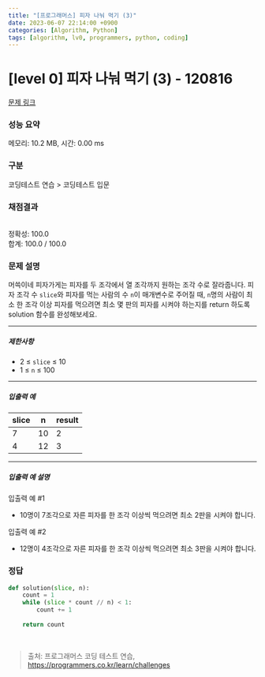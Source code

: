 ```yaml
---
title: "[프로그래머스] 피자 나눠 먹기 (3)"
date: 2023-06-07 22:14:00 +0900
categories: [Algorithm, Python]
tags: [algorithm, lv0, programmers, python, coding]
---
```


# [level 0] 피자 나눠 먹기 (3) - 120816

[문제 링크](https://school.programmers.co.kr/learn/courses/30/lessons/120816)

### 성능 요약

메모리: 10.2 MB, 시간: 0.00 ms

### 구분

코딩테스트 연습 > 코딩테스트 입문

### 채점결과

<br/>정확성: 100.0<br/>합계: 100.0 / 100.0

### 문제 설명

<p>머쓱이네 피자가게는 피자를 두 조각에서 열 조각까지 원하는 조각 수로 잘라줍니다. 피자 조각 수 <code>slice</code>와 피자를 먹는 사람의 수 <code>n</code>이 매개변수로 주어질 때, <code>n</code>명의 사람이 최소 한 조각 이상 피자를 먹으려면 최소 몇 판의 피자를 시켜야 하는지를 return 하도록 solution 함수를 완성해보세요.</p>

<hr>

<h5>제한사항</h5>

<ul>
<li>2 ≤ <code>slice</code> ≤ 10</li>
<li>1 ≤ <code>n</code> ≤ 100</li>
</ul>

<hr>

<h5>입출력 예</h5>

| slice | n  | result |
|-------|----|--------|
| 7     | 10 | 2      |
| 4     | 12 | 3      |

<hr>

<h5>입출력 예 설명</h5>

<p>입출력 예 #1</p>

<ul>
<li>10명이 7조각으로 자른 피자를 한 조각 이상씩 먹으려면 최소 2판을 시켜야 합니다.</li>
</ul>

<p>입출력 예 #2</p>

<ul>
<li>12명이 4조각으로 자른 피자를 한 조각 이상씩 먹으려면 최소 3판을 시켜야 합니다.</li>
</ul>

### 정답

```python
def solution(slice, n):
    count = 1
    while (slice * count // n) < 1:
        count += 1
    
    return count
```

<br>

> 출처: 프로그래머스 코딩 테스트 연습, https://programmers.co.kr/learn/challenges

